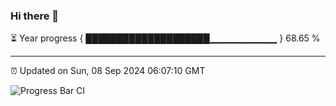 ### Hi there 👋

⏳ Year progress { ████████████████████▁▁▁▁▁▁▁▁▁▁ } 68.65 %

---

⏰ Updated on Sun, 08 Sep 2024 06:07:10 GMT

![Progress Bar CI](https://github.com/EinsPommes/EinsPommes/blob/main/.github/workflows/main.yml)
